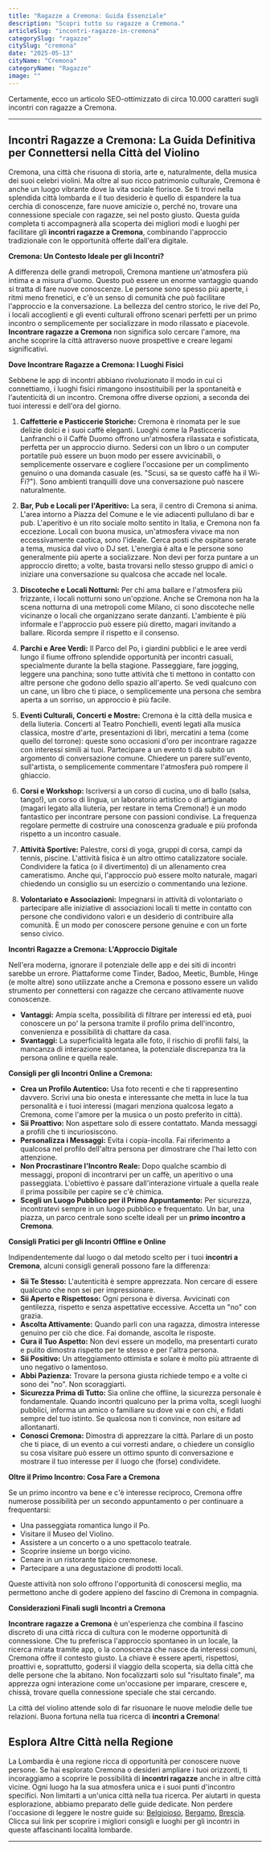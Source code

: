 ```yaml
---
title: "Ragazze a Cremona: Guida Essenziale"
description: "Scopri tutto su ragazze a Cremona."
articleSlug: "incontri-ragazze-in-cremona" 
categorySlug: "ragazze"
citySlug: "cremona"
date: "2025-05-13"
cityName: "Cremona"
categoryName: "Ragazze"
image: ""
---
```


Certamente, ecco un articolo SEO-ottimizzato di circa 10.000 caratteri sugli incontri con ragazze a Cremona.

---

## Incontri Ragazze a Cremona: La Guida Definitiva per Connettersi nella Città del Violino

Cremona, una città che risuona di storia, arte e, naturalmente, della musica dei suoi celebri violini. Ma oltre al suo ricco patrimonio culturale, Cremona è anche un luogo vibrante dove la vita sociale fiorisce. Se ti trovi nella splendida città lombarda e il tuo desiderio è quello di espandere la tua cerchia di conoscenze, fare nuove amicizie o, perché no, trovare una connessione speciale con ragazze, sei nel posto giusto. Questa guida completa ti accompagnerà alla scoperta dei migliori modi e luoghi per facilitare gli **incontri ragazze a Cremona**, combinando l'approccio tradizionale con le opportunità offerte dall'era digitale.

**Cremona: Un Contesto Ideale per gli Incontri?**

A differenza delle grandi metropoli, Cremona mantiene un'atmosfera più intima e a misura d'uomo. Questo può essere un enorme vantaggio quando si tratta di fare nuove conoscenze. Le persone sono spesso più aperte, i ritmi meno frenetici, e c'è un senso di comunità che può facilitare l'approccio e la conversazione. La bellezza del centro storico, le rive del Po, i locali accoglienti e gli eventi culturali offrono scenari perfetti per un primo incontro o semplicemente per socializzare in modo rilassato e piacevole. **Incontrare ragazze a Cremona** non significa solo cercare l'amore, ma anche scoprire la città attraverso nuove prospettive e creare legami significativi.

**Dove Incontrare Ragazze a Cremona: I Luoghi Fisici**

Sebbene le app di incontri abbiano rivoluzionato il modo in cui ci connettiamo, i luoghi fisici rimangono insostituibili per la spontaneità e l'autenticità di un incontro. Cremona offre diverse opzioni, a seconda dei tuoi interessi e dell'ora del giorno.

1.  **Caffetterie e Pasticcerie Storiche:** Cremona è rinomata per le sue delizie dolci e i suoi caffè eleganti. Luoghi come la Pasticceria Lanfranchi o il Caffè Duomo offrono un'atmosfera rilassata e sofisticata, perfetta per un approccio diurno. Sedersi con un libro o un computer portatile può essere un buon modo per essere avvicinabili, o semplicemente osservare e cogliere l'occasione per un complimento genuino o una domanda casuale (es. "Scusi, sa se questo caffè ha il Wi-Fi?"). Sono ambienti tranquilli dove una conversazione può nascere naturalmente.

2.  **Bar, Pub e Locali per l'Aperitivo:** La sera, il centro di Cremona si anima. L'area intorno a Piazza del Comune e le vie adiacenti pullulano di bar e pub. L'aperitivo è un rito sociale molto sentito in Italia, e Cremona non fa eccezione. Locali con buona musica, un'atmosfera vivace ma non eccessivamente caotica, sono l'ideale. Cerca posti che ospitano serate a tema, musica dal vivo o DJ set. L'energia è alta e le persone sono generalmente più aperte a socializzare. Non devi per forza puntare a un approccio diretto; a volte, basta trovarsi nello stesso gruppo di amici o iniziare una conversazione su qualcosa che accade nel locale.

3.  **Discoteche e Locali Notturni:** Per chi ama ballare e l'atmosfera più frizzante, i locali notturni sono un'opzione. Anche se Cremona non ha la scena notturna di una metropoli come Milano, ci sono discoteche nelle vicinanze o locali che organizzano serate danzanti. L'ambiente è più informale e l'approccio può essere più diretto, magari invitando a ballare. Ricorda sempre il rispetto e il consenso.

4.  **Parchi e Aree Verdi:** Il Parco del Po, i giardini pubblici e le aree verdi lungo il fiume offrono splendide opportunità per incontri casuali, specialmente durante la bella stagione. Passeggiare, fare jogging, leggere una panchina; sono tutte attività che ti mettono in contatto con altre persone che godono dello spazio all'aperto. Se vedi qualcuno con un cane, un libro che ti piace, o semplicemente una persona che sembra aperta a un sorriso, un approccio è più facile.

5.  **Eventi Culturali, Concerti e Mostre:** Cremona è la città della musica e della liuteria. Concerti al Teatro Ponchielli, eventi legati alla musica classica, mostre d'arte, presentazioni di libri, mercatini a tema (come quello del torrone): queste sono occasioni d'oro per incontrare ragazze con interessi simili ai tuoi. Partecipare a un evento ti dà subito un argomento di conversazione comune. Chiedere un parere sull'evento, sull'artista, o semplicemente commentare l'atmosfera può rompere il ghiaccio.

6.  **Corsi e Workshop:** Iscriversi a un corso di cucina, uno di ballo (salsa, tango!), un corso di lingua, un laboratorio artistico o di artigianato (magari legato alla liuteria, per restare in tema Cremona!) è un modo fantastico per incontrare persone con passioni condivise. La frequenza regolare permette di costruire una conoscenza graduale e più profonda rispetto a un incontro casuale.

7.  **Attività Sportive:** Palestre, corsi di yoga, gruppi di corsa, campi da tennis, piscine. L'attività fisica è un altro ottimo catalizzatore sociale. Condividere la fatica (o il divertimento) di un allenamento crea cameratismo. Anche qui, l'approccio può essere molto naturale, magari chiedendo un consiglio su un esercizio o commentando una lezione.

8.  **Volontariato e Associazioni:** Impegnarsi in attività di volontariato o partecipare alle iniziative di associazioni locali ti mette in contatto con persone che condividono valori e un desiderio di contribuire alla comunità. È un modo per conoscere persone genuine e con un forte senso civico.

**Incontri Ragazze a Cremona: L'Approccio Digitale**

Nell'era moderna, ignorare il potenziale delle app e dei siti di incontri sarebbe un errore. Piattaforme come Tinder, Badoo, Meetic, Bumble, Hinge (e molte altre) sono utilizzate anche a Cremona e possono essere un valido strumento per connettersi con ragazze che cercano attivamente nuove conoscenze.

*   **Vantaggi:** Ampia scelta, possibilità di filtrare per interessi ed età, puoi conoscere un po' la persona tramite il profilo prima dell'incontro, convenienza e possibilità di chattare da casa.
*   **Svantaggi:** La superficialità legata alle foto, il rischio di profili falsi, la mancanza di interazione spontanea, la potenziale discrepanza tra la persona online e quella reale.

**Consigli per gli Incontri Online a Cremona:**

*   **Crea un Profilo Autentico:** Usa foto recenti e che ti rappresentino davvero. Scrivi una bio onesta e interessante che metta in luce la tua personalità e i tuoi interessi (magari menziona qualcosa legato a Cremona, come l'amore per la musica o un posto preferito in città).
*   **Sii Proattivo:** Non aspettare solo di essere contattato. Manda messaggi a profili che ti incuriosiscono.
*   **Personalizza i Messaggi:** Evita i copia-incolla. Fai riferimento a qualcosa nel profilo dell'altra persona per dimostrare che l'hai letto con attenzione.
*   **Non Procrastinare l'Incontro Reale:** Dopo qualche scambio di messaggi, proponi di incontrarvi per un caffè, un aperitivo o una passeggiata. L'obiettivo è passare dall'interazione virtuale a quella reale il prima possibile per capire se c'è chimica.
*   **Scegli un Luogo Pubblico per il Primo Appuntamento:** Per sicurezza, incontratevi sempre in un luogo pubblico e frequentato. Un bar, una piazza, un parco centrale sono scelte ideali per un **primo incontro a Cremona**.

**Consigli Pratici per gli Incontri Offline e Online**

Indipendentemente dal luogo o dal metodo scelto per i tuoi **incontri a Cremona**, alcuni consigli generali possono fare la differenza:

*   **Sii Te Stesso:** L'autenticità è sempre apprezzata. Non cercare di essere qualcuno che non sei per impressionare.
*   **Sii Aperto e Rispettoso:** Ogni persona è diversa. Avvicinati con gentilezza, rispetto e senza aspettative eccessive. Accetta un "no" con grazia.
*   **Ascolta Attivamente:** Quando parli con una ragazza, dimostra interesse genuino per ciò che dice. Fai domande, ascolta le risposte.
*   **Cura il Tuo Aspetto:** Non devi essere un modello, ma presentarti curato e pulito dimostra rispetto per te stesso e per l'altra persona.
*   **Sii Positivo:** Un atteggiamento ottimista e solare è molto più attraente di uno negativo o lamentoso.
*   **Abbi Pazienza:** Trovare la persona giusta richiede tempo e a volte ci sono dei "no". Non scoraggiarti.
*   **Sicurezza Prima di Tutto:** Sia online che offline, la sicurezza personale è fondamentale. Quando incontri qualcuno per la prima volta, scegli luoghi pubblici, informa un amico o familiare su dove vai e con chi, e fidati sempre del tuo istinto. Se qualcosa non ti convince, non esitare ad allontanarti.
*   **Conosci Cremona:** Dimostra di apprezzare la città. Parlare di un posto che ti piace, di un evento a cui vorresti andare, o chiedere un consiglio su cosa visitare può essere un ottimo spunto di conversazione e mostrare il tuo interesse per il luogo che (forse) condividete.

**Oltre il Primo Incontro: Cosa Fare a Cremona**

Se un primo incontro va bene e c'è interesse reciproco, Cremona offre numerose possibilità per un secondo appuntamento o per continuare a frequentarsi:

*   Una passeggiata romantica lungo il Po.
*   Visitare il Museo del Violino.
*   Assistere a un concerto o a uno spettacolo teatrale.
*   Scoprire insieme un borgo vicino.
*   Cenare in un ristorante tipico cremonese.
*   Partecipare a una degustazione di prodotti locali.

Queste attività non solo offrono l'opportunità di conoscersi meglio, ma permettono anche di godere appieno del fascino di Cremona in compagnia.

**Considerazioni Finali sugli Incontri a Cremona**

**Incontrare ragazze a Cremona** è un'esperienza che combina il fascino discreto di una città ricca di cultura con le moderne opportunità di connessione. Che tu preferisca l'approccio spontaneo in un locale, la ricerca mirata tramite app, o la conoscenza che nasce da interessi comuni, Cremona offre il contesto giusto. La chiave è essere aperti, rispettosi, proattivi e, soprattutto, godersi il viaggio della scoperta, sia della città che delle persone che la abitano. Non focalizzarti solo sul "risultato finale", ma apprezza ogni interazione come un'occasione per imparare, crescere e, chissà, trovare quella connessione speciale che stai cercando.

La città del violino attende solo di far risuonare le nuove melodie delle tue relazioni. Buona fortuna nella tua ricerca di **incontri a Cremona**!

## Esplora Altre Città nella Regione

La Lombardia è una regione ricca di opportunità per conoscere nuove persone. Se hai esplorato Cremona o desideri ampliare i tuoi orizzonti, ti incoraggiamo a scoprire le possibilità di **incontri ragazze** anche in altre città vicine. Ogni luogo ha la sua atmosfera unica e i suoi punti d'incontro specifici. Non limitarti a un'unica città nella tua ricerca. Per aiutarti in questa esplorazione, abbiamo preparato delle guide dedicate. Non perdere l'occasione di leggere le nostre guide su: [Belgioioso](/belgioioso/ragazze/incontri-ragazze-in-belgioioso), [Bergamo](/bergamo/ragazze/incontri-ragazze-in-bergamo), [Brescia](/brescia/ragazze/incontri-ragazze-in-brescia). Clicca sui link per scoprire i migliori consigli e luoghi per gli incontri in queste affascinanti località lombarde.

---
